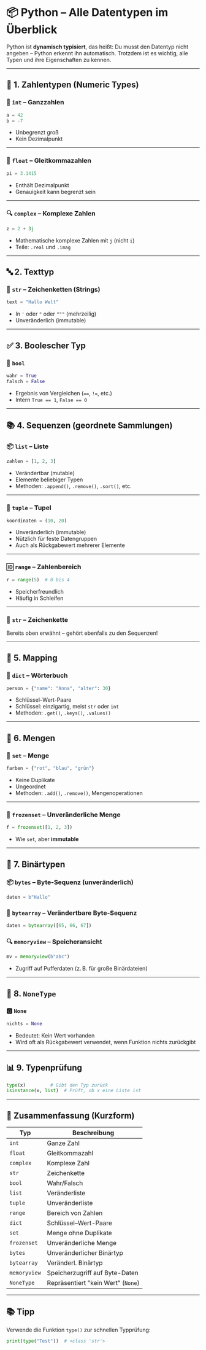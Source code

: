 # 📦 Python – Alle Datentypen im Überblick

Python ist **dynamisch typisiert**, das heißt: Du musst den Datentyp nicht angeben – Python erkennt ihn automatisch. Trotzdem ist es wichtig, alle Typen und ihre Eigenschaften zu kennen.

---

## 🔢 1. Zahlentypen (Numeric Types)

### 🧮 `int` – Ganzzahlen

```python
a = 42
b = -7
```

- Unbegrenzt groß
- Kein Dezimalpunkt

---

### 📐 `float` – Gleitkommazahlen

```python
pi = 3.1415
```

- Enthält Dezimalpunkt
- Genauigkeit kann begrenzt sein

---

### 🔍 `complex` – Komplexe Zahlen

```python
z = 2 + 3j
```

- Mathematische komplexe Zahlen mit `j` (nicht `i`)
- Teile: `.real` und `.imag`

---

## 🔤 2. Texttyp

### 📝 `str` – Zeichenketten (Strings)

```python
text = "Hallo Welt"
```

- In `'` oder `"` oder `"""` (mehrzeilig)
- Unveränderlich (immutable)

---

## ✅ 3. Boolescher Typ

### 🔘 `bool`

```python
wahr = True
falsch = False
```

- Ergebnis von Vergleichen (`==`, `!=`, etc.)
- Intern `True == 1`, `False == 0`

---

## 📚 4. Sequenzen (geordnete Sammlungen)

### 📦 `list` – Liste

```python
zahlen = [1, 2, 3]
```

- Verändertbar (mutable)
- Elemente beliebiger Typen
- Methoden: `.append()`, `.remove()`, `.sort()`, etc.

---

### 🧱 `tuple` – Tupel

```python
koordinaten = (10, 20)
```

- Unveränderlich (immutable)
- Nützlich für feste Datengruppen
- Auch als Rückgabewert mehrerer Elemente

---

### 🆔 `range` – Zahlenbereich

```python
r = range(5)  # 0 bis 4
```

- Speicherfreundlich
- Häufig in Schleifen

---

### 🧵 `str` – Zeichenkette

Bereits oben erwähnt – gehört ebenfalls zu den Sequenzen!

---

## 🔑 5. Mapping

### 🧭 `dict` – Wörterbuch

```python
person = {"name": "Anna", "alter": 30}
```

- Schlüssel–Wert-Paare
- Schlüssel: einzigartig, meist `str` oder `int`
- Methoden: `.get()`, `.keys()`, `.values()`

---

## 📌 6. Mengen

### 🎯 `set` – Menge

```python
farben = {"rot", "blau", "grün"}
```

- Keine Duplikate
- Ungeordnet
- Methoden: `.add()`, `.remove()`, Mengenoperationen

---

### 🧪 `frozenset` – Unveränderliche Menge

```python
f = frozenset([1, 2, 3])
```

- Wie `set`, aber **immutable**

---

## 🧩 7. Binärtypen

### 📦 `bytes` – Byte-Sequenz (unveränderlich)

```python
daten = b"Hallo"
```

### 🔧 `bytearray` – Verändertbare Byte-Sequenz

```python
daten = bytearray([65, 66, 67])
```

### 🔍 `memoryview` – Speicheransicht

```python
mv = memoryview(b"abc")
```

- Zugriff auf Pufferdaten (z. B. für große Binärdateien)

---

## 🚫 8. `NoneType`

### 🅾️ `None`

```python
nichts = None
```

- Bedeutet: Kein Wert vorhanden
- Wird oft als Rückgabewert verwendet, wenn Funktion nichts zurückgibt

---

## 📊 9. Typenprüfung

```python
type(x)         # Gibt den Typ zurück
isinstance(x, list)  # Prüft, ob x eine Liste ist
```

---

## 🧠 Zusammenfassung (Kurzform)

| Typ         | Beschreibung                             |
|-------------|------------------------------------------|
| `int`       | Ganze Zahl                               |
| `float`     | Gleitkommazahl                           |
| `complex`   | Komplexe Zahl                            |
| `str`       | Zeichenkette                             |
| `bool`      | Wahr/Falsch                              |
| `list`      | Veränderliste                            |
| `tuple`     | Unveränderliste                          |
| `range`     | Bereich von Zahlen                       |
| `dict`      | Schlüssel–Wert-Paare                     |
| `set`       | Menge ohne Duplikate                     |
| `frozenset` | Unveränderliche Menge                    |
| `bytes`     | Unveränderlicher Binärtyp                |
| `bytearray` | Veränderl. Binärtyp                      |
| `memoryview`| Speicherzugriff auf Byte-Daten          |
| `NoneType`  | Repräsentiert "kein Wert" (`None`)       |

---

## 📚 Tipp

Verwende die Funktion `type()` zur schnellen Typprüfung:

```python
print(type("Test"))  # <class 'str'>
```